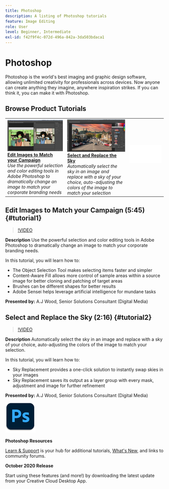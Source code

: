 ```yaml
---
title: Photoshop
description: A listing of Photoshop tutorials
feature: Image Editing
role: User
level: Beginner, Intermediate
exl-id: f42f9f4c-072d-496a-842a-3da503bdaca1
---
```

# Photoshop

Photoshop is the world's best imaging and graphic design software, allowing unlimited creativity for professionals across devices. Now anyone can create anything they imagine, anywhere inspiration strikes. If you can think it, you can make it with Photoshop.

## Browse Product Tutorials

<table style="table-layout:fixed">
<tr>
 <td>
   <a href="photoshop.md#tutorial1">
      <img alt="Edit Images to Match your Campaign" src="../assets/PS_ObjectSelect_ContentAware_wood.jpg" />
   </a>
    <div>
   <a href="photoshop.md#tutorial1"><strong>Edit Images to Match your Campaign</strong></a>
    </div>
    <em>Use the powerful selection and color editing tools in Adobe Photoshop to dramatically change an image to match your corporate branding needs</em>
    <br>
  </td>
  <td>
    <a href="photoshop.md#tutorial2">
        <img alt="Select and Replace the Sky" src="../assets/PS_Sky_Replace_wood.jpg" />
    </a>
    <div>
    <a href="photoshop.md#tutorial2"><strong>Select and Replace the Sky</strong></a>
    </div>
    <em>Automatically select the sky in an image and replace with a sky of your choice, auto-adjusting the colors of the image to match your selection</em>
    <br>
  </td>
  <td>
    <img alt="Spacer" src="../assets/Whitespacer.png" />
    <div>
    <br>
  </td>
</tr>
</table>

## Edit Images to Match your Campaign (5:45) {#tutorial1}

>[!VIDEO](https://video.tv.adobe.com/v/326950?hidetitle=true)

**Description**
Use the powerful selection and color editing tools in Adobe Photoshop to dramatically change an image to match your corporate branding needs.

In this tutorial, you will learn how to:
* The Object Selection Tool makes selecting items faster and simpler
* Content-Aware Fill allows more control of sample areas within a source image for better cloning and patching of target areas
* Brushes can be different shapes for better results
* Adobe Sensei helps leverage artificial intelligence for mundane tasks

**Presented by:**
A.J Wood, Senior Solutions Consultant (Digital Media)

## Select and Replace the Sky (2:16) {#tutorial2}

>[!VIDEO](https://video.tv.adobe.com/v/326953?hidetitle=true)

**Description**
Automatically select the sky in an image and replace with a sky of your choice, auto-adjusting the colors of the image to match your selection.

In this tutorial, you will learn how to:
* Sky Replacement provides a one-click solution to instantly swap skies in your images
* Sky Replacement saves its output as a layer group with every mask, adjustment and image for further refinement


**Presented by:**
A.J Wood, Senior Solutions Consultant (Digital Media)

![Photoshop Logo](../assets/ps_appicon_96.png)

**Photoshop Resources**

[Learn & Support](https://helpx.adobe.com/support/photoshop.html) is your hub for additional tutorials, [What's New](https://helpx.adobe.com/photoshop/using/whats-new.html), and links to community forums.

**October 2020 Release**

Start using these features (and more!) by downloading the latest update from your Creative Cloud Desktop App.
